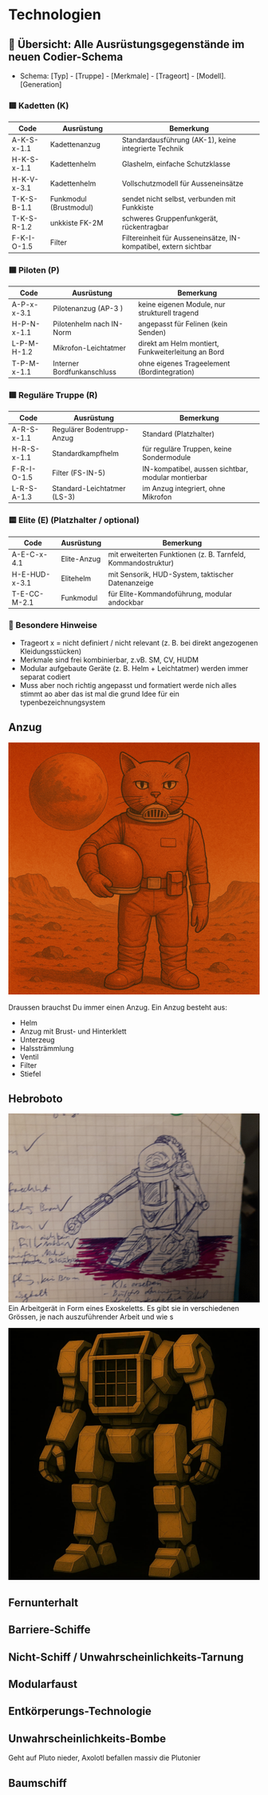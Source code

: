 # Technologien

## 📘 Übersicht: Alle Ausrüstungsgegenstände im neuen Codier-Schema

* Schema: [Typ] - [Truppe] - [Merkmale] - [Trageort] - [Modell].[Generation]

### 🟥 Kadetten (K)

| Code         | Ausrüstung             | Bemerkung                                                        |
|--------------|------------------------|------------------------------------------------------------------|
| A-K-S-x-1.1  | Kadettenanzug          | Standardausführung (AK-1), keine integrierte Technik             |
| H-K-S-x-1.1  | Kadettenhelm           | Glashelm, einfache Schutzklasse                                  |
| H-K-V-x-3.1  | Kadettenhelm           | Vollschutzmodell für Ausseneinsätze                              |
| T-K-S-B-1.1	 | Funkmodul (Brustmodul) | sendet nicht selbst, verbunden mit Funkkiste                     |
| T-K-S-R-1.2  | unkkiste FK-2M         | schweres Gruppenfunkgerät, rückentragbar                         |
| F-K-I-O-1.5	 | Filter                 | Filtereinheit für Ausseneinsätze, IN-kompatibel, extern sichtbar |

### 🟦 Piloten (P)

| Code         | Ausrüstung                 | Bemerkung                                          |
|--------------|----------------------------|----------------------------------------------------|
| A-P-x-x-3.1  | 	Pilotenanzug (AP-3 )      | keine eigenen Module, nur strukturell tragend      |
| H-P-N-x-1.1	 | Pilotenhelm nach IN-Norm   | angepasst für Felinen (kein Senden)                |
| L-P-M-H-1.2  | 	Mikrofon-Leichtatmer      | direkt am Helm montiert, Funkweiterleitung an Bord |
| T-P-M-x-1.1	 | Interner Bordfunkanschluss | ohne eigenes Trageelement (Bordintegration)        |

### 🟩 Reguläre Truppe (R)

| Code          | Ausrüstung                   | Bemerkung                                          |
|---------------|------------------------------|----------------------------------------------------|
| A-R-S-x-1.1 	 | Regulärer Bodentrupp-Anzug   | Standard (Platzhalter)                             |
| H-R-S-x-1.1	  | Standardkampfhelm            | für reguläre Truppen, keine Sondermodule           |
| F-R-I-O-1.5	  | Filter (FS-IN-5)             | IN-kompatibel, aussen sichtbar, modular montierbar |
| L-R-S-A-1.3   | 	Standard-Leichtatmer (LS-3) | im Anzug integriert, ohne Mikrofon                 |

### 🟨 Elite (E) (Platzhalter / optional)

| Code          | Ausrüstung   | Bemerkung                                                      |
|---------------|--------------|----------------------------------------------------------------|
| A-E-C-x-4.1   | 	Elite-Anzug | mit erweiterten Funktionen (z. B. Tarnfeld, Kommandostruktur)  |
| H-E-HUD-x-3.1 | 	Elitehelm   | mit Sensorik, HUD-System, taktischer Datenanzeige              |
| T-E-CC-M-2.1  | 	Funkmodul   | für Elite-Kommandoführung, modular andockbar                   |

### 📎 Besondere Hinweise

* Trageort x = nicht definiert / nicht relevant (z. B. bei direkt angezogenen Kleidungsstücken)
* Merkmale sind frei kombinierbar, z.vB. SM, CV, HUDM
* Modular aufgebaute Geräte (z. B. Helm + Leichtatmer) werden immer separat codiert
* Muss aber noch richtig angepasst und formatiert werde nich alles stimmt ao aber das ist mal die grund Idee für ein typenbezeichnungsystem

## Anzug

![anzug-12.png](../_images/technologie/militaerische-ausruestung/anzuege/anzug-12.png)

Draussen brauchst Du immer einen Anzug. Ein Anzug besteht aus:

* Helm
* Anzug mit Brust- und Hinterklett
* Unterzeug
* Halssträmmlung
* Ventil
* Filter
* Stiefel

## Hebroboto

![image](../_images/skizzen/hr.jpg) Ein Arbeitgerät in Form eines Exoskeletts. Es gibt sie in verschiedenen Grössen, je nach auszuführender Arbeit und wie s

![hr-01.jpg](../_images/technologie/vehikel/hr-01.jpg)

## Fernunterhalt


## Barriere-Schiffe


## Nicht-Schiff / Unwahrscheinlichkeits-Tarnung


## Modularfaust


## Entkörperungs-Technologie


## Unwahrscheinlichkeits-Bombe

Geht auf Pluto nieder, Axolotl befallen massiv die Plutonier

## Baumschiff
